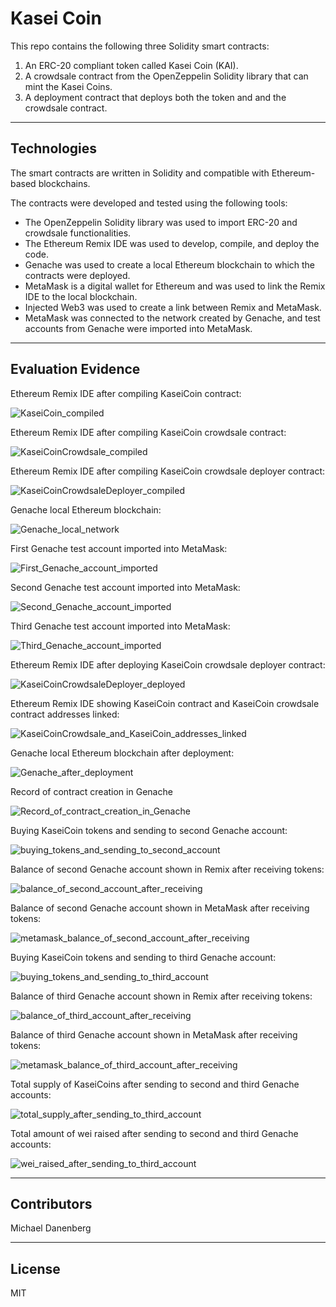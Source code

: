 # Kasei Coin

This repo contains the following three Solidity smart contracts:
1. An ERC-20 compliant token called Kasei Coin (KAI).
2. A crowdsale contract from the OpenZeppelin Solidity library that can mint the Kasei Coins.
3. A deployment contract that deploys both the token and and the crowdsale contract.

---

## Technologies

The smart contracts are written in Solidity and compatible with Ethereum-based blockchains.

The contracts were developed and tested using the following tools:
* The OpenZeppelin Solidity library was used to import ERC-20 and crowdsale functionalities. 
* The Ethereum Remix IDE was used to develop, compile, and deploy the code.
* Genache was used to create a local Ethereum blockchain to which the contracts were deployed.
* MetaMask is a digital wallet for Ethereum and was used to link the Remix IDE to the local blockchain.
 * Injected Web3 was used to create a link between Remix and MetaMask.
 * MetaMask was connected to the network created by Genache, and test accounts from Genache were imported into MetaMask.

---

## Evaluation Evidence

Ethereum Remix IDE after compiling KaseiCoin contract:

![KaseiCoin_compiled](Images/KaseiCoin_compiled.png)

Ethereum Remix IDE after compiling KaseiCoin crowdsale contract:

![KaseiCoinCrowdsale_compiled](Images/KaseiCoinCrowdsale_compiled.png)

Ethereum Remix IDE after compiling KaseiCoin crowdsale deployer contract:

![KaseiCoinCrowdsaleDeployer_compiled](Images/KaseiCoinCrowdsaleDeployer_compiled.png)

Genache local Ethereum blockchain:

![Genache_local_network](Images/Genache_local_network.png)

First Genache test account imported into MetaMask:

![First_Genache_account_imported](Images/First_Genache_account_imported.png)

Second Genache test account imported into MetaMask:

![Second_Genache_account_imported](Images/Second_Genache_account_imported.png)

Third Genache test account imported into MetaMask:

![Third_Genache_account_imported](Images/Third_Genache_account_imported.png)

Ethereum Remix IDE after deploying KaseiCoin crowdsale deployer contract:

![KaseiCoinCrowdsaleDeployer_deployed](Images/KaseiCoinCrowdsaleDeployer_deployed.png)

Ethereum Remix IDE showing KaseiCoin contract and KaseiCoin crowdsale contract addresses linked:

![KaseiCoinCrowdsale_and_KaseiCoin_addresses_linked](Images/KaseiCoinCrowdsale_and_KaseiCoin_addresses_linked.png)

Genache local Ethereum blockchain after deployment:

![Genache_after_deployment](Images/Genache_after_deployment.png)

Record of contract creation in Genache

![Record_of_contract_creation_in_Genache](Images/Record_of_contract_creation_in_Genache.png)

Buying KaseiCoin tokens and sending to second Genache account:

![buying_tokens_and_sending_to_second_account](Images/buying_tokens_and_sending_to_second_account.png)

Balance of second Genache account shown in Remix after receiving tokens:

![balance_of_second_account_after_receiving](Images/balance_of_second_account_after_receiving.png)

Balance of second Genache account shown in MetaMask after receiving tokens:

![metamask_balance_of_second_account_after_receiving](Images/metamask_balance_of_second_account_after_receiving.png)

Buying KaseiCoin tokens and sending to third Genache account:

![buying_tokens_and_sending_to_third_account](Images/buying_tokens_and_sending_to_third_account.png)

Balance of third Genache account shown in Remix after receiving tokens:

![balance_of_third_account_after_receiving](Images/balance_of_third_account_after_receiving.png)

Balance of third Genache account shown in MetaMask after receiving tokens:

![metamask_balance_of_third_account_after_receiving](Images/metamask_balance_of_third_account_after_receiving.png)

Total supply of KaseiCoins after sending to second and third Genache accounts:

![total_supply_after_sending_to_third_account](Images/total_supply_after_sending_to_third_account.png)

Total amount of wei raised after sending to second and third Genache accounts:

![wei_raised_after_sending_to_third_account](Images/wei_raised_after_sending_to_third_account.png)

---

## Contributors

Michael Danenberg

---

## License

MIT